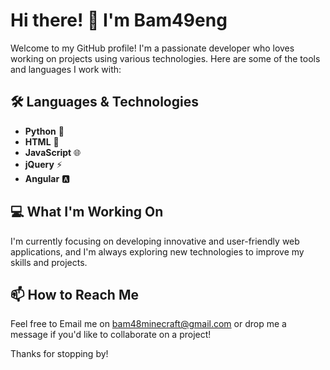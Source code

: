 # Hi there! 👋 I'm Bam49eng

Welcome to my GitHub profile! I'm a passionate developer who loves working on projects using various technologies. Here are some of the tools and languages I work with:

## 🛠️ Languages & Technologies
- **Python** 🐍
- **HTML** 📄
- **JavaScript** 🌐
- **jQuery** ⚡
- **Angular** 🅰️

## 💻 What I'm Working On
I'm currently focusing on developing innovative and user-friendly web applications, and I'm always exploring new technologies to improve my skills and projects.

## 📫 How to Reach Me
Feel free to Email me on [bam48minecraft@gmail.com](mailto:bam48minecraft@gmail.com) or drop me a message if you'd like to collaborate on a project!

Thanks for stopping by!

<!--
**Bam49eng/Bam49eng** is a ✨ _special_ ✨ repository because its `README.md` (this file) appears on your GitHub profile
-->
